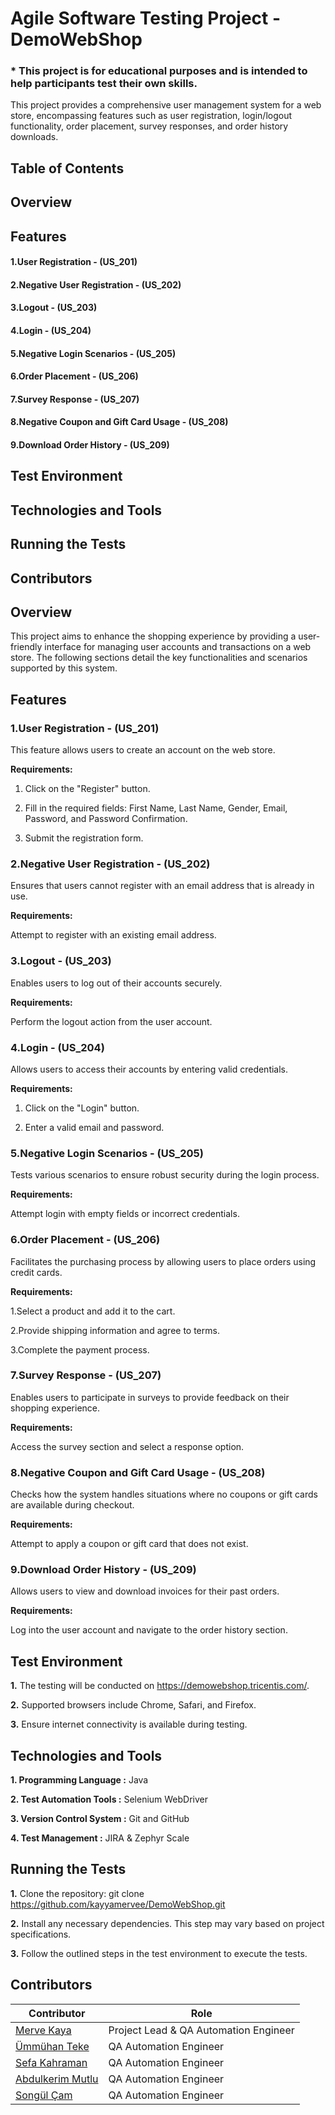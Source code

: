 # Agile Software Testing Project - DemoWebShop

### * This project is for educational purposes and is intended to help participants test their own skills.

This project provides a comprehensive user management system for a web store, encompassing features such as user registration, login/logout functionality, order placement, survey responses, and order history downloads.

## Table of Contents
## Overview
## Features
#### 1.User Registration - (US_201)
#### 2.Negative User Registration - (US_202)
#### 3.Logout - (US_203)
#### 4.Login - (US_204)
#### 5.Negative Login Scenarios - (US_205)
#### 6.Order Placement - (US_206)
#### 7.Survey Response - (US_207)
#### 8.Negative Coupon and Gift Card Usage - (US_208)
#### 9.Download Order History - (US_209)
## Test Environment
## Technologies and Tools
## Running the Tests
## Contributors

## Overview

This project aims to enhance the shopping experience by providing a user-friendly interface for managing user accounts and transactions on a web store. The following sections detail the key functionalities and scenarios supported by this system.

## Features

### 1.User Registration - (US_201)

This feature allows users to create an account on the web store.

**Requirements:**

1.	Click on the "Register" button.

2.	Fill in the required fields: First Name, Last Name, Gender, Email, Password, and Password Confirmation.

3.	Submit the registration form.
   
### 2.Negative User Registration - (US_202)

Ensures that users cannot register with an email address that is already in use.

**Requirements:**

Attempt to register with an existing email address.

### 3.Logout - (US_203)

Enables users to log out of their accounts securely.

**Requirements:**

Perform the logout action from the user account.

### 4.Login - (US_204)

Allows users to access their accounts by entering valid credentials.

**Requirements:**

1.	Click on the "Login" button.

2.	Enter a valid email and password.

### 5.Negative Login Scenarios - (US_205)

Tests various scenarios to ensure robust security during the login process.

**Requirements:**

Attempt login with empty fields or incorrect credentials.

### 6.Order Placement - (US_206)

Facilitates the purchasing process by allowing users to place orders using credit cards.

**Requirements:**

1.Select a product and add it to the cart.

2.Provide shipping information and agree to terms.

3.Complete the payment process.

### 7.Survey Response - (US_207)

Enables users to participate in surveys to provide feedback on their shopping experience.

**Requirements:**

Access the survey section and select a response option.

### 8.Negative Coupon and Gift Card Usage - (US_208)

Checks how the system handles situations where no coupons or gift cards are available during checkout.

**Requirements:**

Attempt to apply a coupon or gift card that does not exist.

### 9.Download Order History - (US_209)

Allows users to view and download invoices for their past orders.

**Requirements:**

Log into the user account and navigate to the order history section.

## Test Environment

**1.**	The testing will be conducted on https://demowebshop.tricentis.com/.

**2.**	Supported browsers include Chrome, Safari, and Firefox.

**3.**	Ensure internet connectivity is available during testing.

## Technologies and Tools

**1. Programming Language :** Java

**2. Test Automation Tools :** Selenium WebDriver

**3. Version Control System :** Git and GitHub

**4. Test Management :** JIRA & Zephyr Scale

## Running the Tests

**1.** Clone the repository:
git clone https://github.com/kayyamervee/DemoWebShop.git

**2.** Install any necessary dependencies. This step may vary based on project specifications.

**3.** Follow the outlined steps in the test environment to execute the tests.

 ## Contributors
 
 | Contributor                                               | Role                                  |
|-----------------------------------------------------------|---------------------------------------|
| [Merve Kaya](https://github.com/kayyamervee)              | Project Lead & QA Automation Engineer |
| [Ümmühan Teke](https://github.com/UmmuhanTeke)            | QA Automation Engineer                |
| [Sefa Kahraman](https://github.com/SefaKahramann)         | QA Automation Engineer                |
| [Abdulkerim Mutlu](https://github.com/AbdulkerimMutlu)    | QA Automation Engineer                |
| [Songül Çam](https://github.com/songulcam)                | QA Automation Engineer                |



